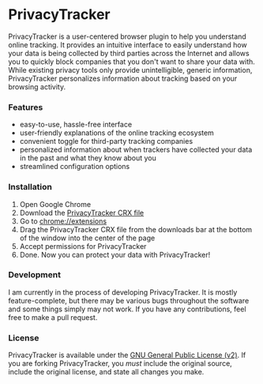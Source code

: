 # PrivacyTracker
PrivacyTracker is a user-centered browser plugin to help you understand online tracking. It provides an intuitive interface to easily understand how your data is being collected by third parties across the Internet and allows you to quickly block companies that you don't want to share your data with. While existing privacy tools only provide unintelligible, generic information, PrivacyTracker personalizes information about tracking based on your browsing activity.

### Features
- easy-to-use, hassle-free interface
- user-friendly explanations of the online tracking ecosystem
- convenient toggle for third-party tracking companies
- personalized information about when trackers have collected your data in the past and what they know about you
- streamlined configuration options

### Installation
1. Open Google Chrome
2. Download the [PrivacyTracker CRX file](https://github.com/fishdev/PrivacyTracker/releases/download/v0.5/PrivacyTracker.v0.5.crx)
3. Go to [chrome://extensions](chrome://extensions)
4. Drag the PrivacyTracker CRX file from the downloads bar at the bottom of the window into the center of the page
7. Accept permissions for PrivacyTracker
8. Done. Now you can protect your data with PrivacyTracker!

### Development
I am currently in the process of developing PrivacyTracker. It is mostly feature-complete, but there may be various bugs throughout the software and some things simply may not work. If you have any contributions, feel free to make a pull request.

### License
PrivacyTracker is available under the [GNU General Public License (v2)](https://tldrlegal.com/license/gnu-general-public-license-v2). If you are forking PrivacyTracker, you *must* include the original source, include the original license, and state all changes you make.
